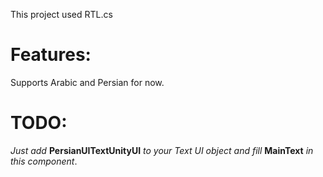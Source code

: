 This project used RTL.cs
# Features:
Supports Arabic and Persian for now.
# TODO:
_Just add_ **PersianUITextUnityUI** _to your Text UI object and fill_ **MainText** _in this component_.
